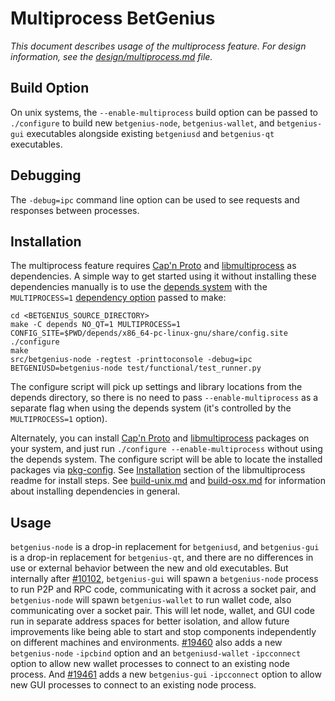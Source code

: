# Multiprocess BetGenius

_This document describes usage of the multiprocess feature. For design information, see the [design/multiprocess.md](design/multiprocess.md) file._

## Build Option

On unix systems, the `--enable-multiprocess` build option can be passed to `./configure` to build new `betgenius-node`, `betgenius-wallet`, and `betgenius-gui` executables alongside existing `betgeniusd` and `betgenius-qt` executables.

## Debugging

The `-debug=ipc` command line option can be used to see requests and responses between processes.

## Installation

The multiprocess feature requires [Cap'n Proto](https://capnproto.org/) and [libmultiprocess](https://github.com/chaincodelabs/libmultiprocess) as dependencies. A simple way to get started using it without installing these dependencies manually is to use the [depends system](../depends) with the `MULTIPROCESS=1` [dependency option](../depends#dependency-options) passed to make:

```
cd <BETGENIUS_SOURCE_DIRECTORY>
make -C depends NO_QT=1 MULTIPROCESS=1
CONFIG_SITE=$PWD/depends/x86_64-pc-linux-gnu/share/config.site ./configure
make
src/betgenius-node -regtest -printtoconsole -debug=ipc
BETGENIUSD=betgenius-node test/functional/test_runner.py
```

The configure script will pick up settings and library locations from the depends directory, so there is no need to pass `--enable-multiprocess` as a separate flag when using the depends system (it's controlled by the `MULTIPROCESS=1` option).

Alternately, you can install [Cap'n Proto](https://capnproto.org/) and [libmultiprocess](https://github.com/chaincodelabs/libmultiprocess) packages on your system, and just run `./configure --enable-multiprocess` without using the depends system. The configure script will be able to locate the installed packages via [pkg-config](https://www.freedesktop.org/wiki/Software/pkg-config/). See [Installation](https://github.com/chaincodelabs/libmultiprocess/blob/master/doc/install.md) section of the libmultiprocess readme for install steps. See [build-unix.md](build-unix.md) and [build-osx.md](build-osx.md) for information about installing dependencies in general.

## Usage

`betgenius-node` is a drop-in replacement for `betgeniusd`, and `betgenius-gui` is a drop-in replacement for `betgenius-qt`, and there are no differences in use or external behavior between the new and old executables. But internally after [#10102](https://github.com/BetGenius/BetGenius/pull/10102), `betgenius-gui` will spawn a `betgenius-node` process to run P2P and RPC code, communicating with it across a socket pair, and `betgenius-node` will spawn `betgenius-wallet` to run wallet code, also communicating over a socket pair. This will let node, wallet, and GUI code run in separate address spaces for better isolation, and allow future improvements like being able to start and stop components independently on different machines and environments.
[#19460](https://github.com/BetGenius/BetGenius/pull/19460) also adds a new `betgenius-node` `-ipcbind` option and an `betgeniusd-wallet` `-ipcconnect` option to allow new wallet processes to connect to an existing node process.
And [#19461](https://github.com/BetGenius/BetGenius/pull/19461) adds a new `betgenius-gui` `-ipcconnect` option to allow new GUI processes to connect to an existing node process.
